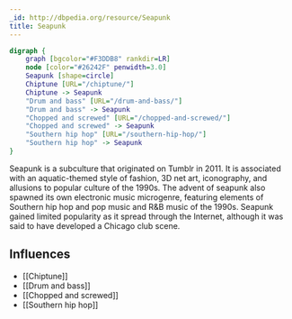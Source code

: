 ```yaml
---
_id: http://dbpedia.org/resource/Seapunk
title: Seapunk
---
```


```dot
digraph {
	graph [bgcolor="#F3DDB8" rankdir=LR]
	node [color="#26242F" penwidth=3.0]
	Seapunk [shape=circle]
	Chiptune [URL="/chiptune/"]
	Chiptune -> Seapunk
	"Drum and bass" [URL="/drum-and-bass/"]
	"Drum and bass" -> Seapunk
	"Chopped and screwed" [URL="/chopped-and-screwed/"]
	"Chopped and screwed" -> Seapunk
	"Southern hip hop" [URL="/southern-hip-hop/"]
	"Southern hip hop" -> Seapunk
}
```

Seapunk is a subculture that originated on Tumblr in 2011. It is associated with an aquatic-themed style of fashion, 3D net art, iconography, and allusions to popular culture of the 1990s. The advent of seapunk also spawned its own electronic music microgenre, featuring elements of Southern hip hop and pop music and R&B music of the 1990s. Seapunk gained limited popularity as it spread through the Internet, although it was said to have developed a Chicago club scene.

## Influences
- [[Chiptune]]
- [[Drum and bass]]
- [[Chopped and screwed]]
- [[Southern hip hop]]
